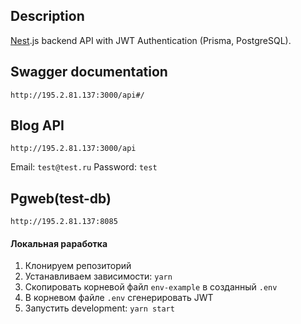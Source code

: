 
## Description

[Nest](https://github.com/nestjs/nest).js backend API with JWT Authentication (Prisma, PostgreSQL).

## Swagger documentation

`http://195.2.81.137:3000/api#/`


## Blog API

 `http://195.2.81.137:3000/api`

Email: `test@test.ru`
Password: `test`


## Pgweb(test-db)

`http://195.2.81.137:8085`





#### Локальная раработка

1. Клонируем репозиторий
2. Устанавливаем зависимости: `yarn`
3. Скопировать корневой файл `env-example` в созданный `.env`
4. В корневом файле `.env` сгенерировать JWT
3. Запустить development: `yarn start`